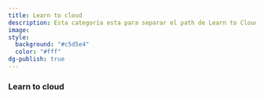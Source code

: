 ```yaml
---
title: Learn to cloud
description: Esta categoría esta para separar el path de Learn to Cloud
image: 
style:
  background: "#c5d5e4"
  color: "#fff"
dg-publish: true
---
```

### Learn to cloud 

